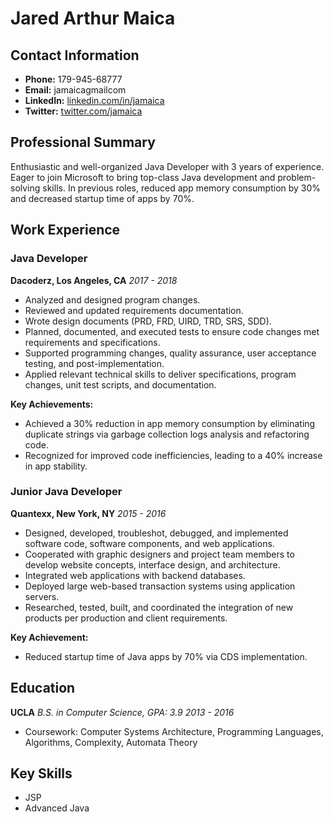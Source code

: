 # Jared Arthur Maica

## Contact Information
- **Phone:** 179-945-68777
- **Email:** jamaicagmailcom
- **LinkedIn:** [linkedin.com/in/jamaica](http://linkedin.com/in/jamaica)
- **Twitter:** [twitter.com/jamaica](http://twitter.com/jamaica)

## Professional Summary
Enthusiastic and well-organized Java Developer with 3 years of experience. Eager to join Microsoft to bring top-class Java development and problem-solving skills. In previous roles, reduced app memory consumption by 30% and decreased startup time of apps by 70%.

## Work Experience

### Java Developer
**Dacoderz, Los Angeles, CA**
*2017 - 2018*
- Analyzed and designed program changes.
- Reviewed and updated requirements documentation.
- Wrote design documents (PRD, FRD, UIRD, TRD, SRS, SDD).
- Planned, documented, and executed tests to ensure code changes met requirements and specifications.
- Supported programming changes, quality assurance, user acceptance testing, and post-implementation.
- Applied relevant technical skills to deliver specifications, program changes, unit test scripts, and documentation.

**Key Achievements:**
- Achieved a 30% reduction in app memory consumption by eliminating duplicate strings via garbage collection logs analysis and refactoring code.
- Recognized for improved code inefficiencies, leading to a 40% increase in app stability.

### Junior Java Developer
**Quantexx, New York, NY**
*2015 - 2016*
- Designed, developed, troubleshot, debugged, and implemented software code, software components, and web applications.
- Cooperated with graphic designers and project team members to develop website concepts, interface design, and architecture.
- Integrated web applications with backend databases.
- Deployed large web-based transaction systems using application servers.
- Researched, tested, built, and coordinated the integration of new products per production and client requirements.

**Key Achievement:**
- Reduced startup time of Java apps by 70% via CDS implementation.

## Education
**UCLA**
*B.S. in Computer Science, GPA: 3.9*
*2013 - 2016*
- Coursework: Computer Systems Architecture, Programming Languages, Algorithms, Complexity, Automata Theory

## Key Skills
- JSP
- Advanced Java
